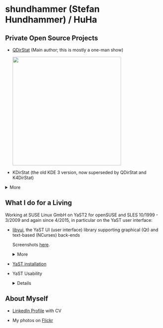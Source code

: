 # shundhammer (Stefan Hundhammer) / HuHa

## Private Open Source Projects

- [QDirStat](https://github.com/shundhammer/qdirstat) (Main author; this is mostly a one-man show)

  [<img width="350" src="https://github.com/shundhammer/qdirstat/blob/master/screenshots/QDirStat-main-win.png">](https://raw.githubusercontent.com/shundhammer/qdirstat/master/screenshots/QDirStat-main-win.png)

- KDirStat (the old KDE 3 version, now superseded by QDirStat and K4DirStat)

<details>
  <summary>More</summary>

  - [QPhotoView](https://github.com/shundhammer/qphotoview)
  - [CommentedConfigFile C++ Class](https://github.com/shundhammer/commented-config-file)
  - [HuHa's Linux Tips](https://github.com/shundhammer/huha-linux-tips)
</details>



## What I do for a Living

Working at SUSE Linux GmbH on YaST2 for openSUSE and SLES
10/1999 - 3/2009 and again since 4/2015, in particular on the YaST user interface:

- [libyui](https://github.com/libyui/libyui), the YaST UI (user interface) library
  supporting graphical (Qt) and text-based (NCurses) back-ends

  Screenshots [here](https://github.com/yast/yast-widget-demo/issues/2).
  <details>
    <summary>More</summary>

    - [YaST widget demo](https://github.com/yast/yast-widget-demo/pull/1)
    - [YaST UI Ruby examples](https://github.com/yast/yast-ycp-ui-bindings/examples)
    - [YaST UI C++ examples](https://github.com/libyui/libyui/examples)
    - [YaST UI bindings](https://github.com/yast/yast-ycp-ui-bindings)
    - YaST UI reference documentation

      - [UI events](https://doc.opensuse.org/projects/YaST/openSUSE11.3/tdg/UI-Events.html)
      - [UI layouts](https://doc.opensuse.org/projects/YaST/openSUSE11.3/tdg/bk08ch01.html#layout-howto)
      - [UI built-ins and widgets reference documentation](https://doc.opensuse.org/projects/YaST/openSUSE11.3/tdg/Book-UIReference.html)

    </details>

- [YaST installation](https://github.com/yast/yast-installation)

- YaST Usability
  <details>

  - [YaST Installation Screenshots](https://github.com/yast/yast-installation/issues/914)
  - [Language Selection](https://github.com/yast/yast-installation/issues/912)
  - [Installation Proposal: Software, Patterns, Roles](https://github.com/yast/yast-installation/issues/917)
  - [Time Zone Selection](https://github.com/yast/yast-installation/issues/916)
  - [Online Repos](https://github.com/yast/yast-installation/issues/915)
  - [Root Password in SLE Micro Installation](https://github.com/yast/yast-installation/issues/966)

  </details>

## About Myself

- [LinkedIn Profile](https://www.linkedin.com/in/stefanhundhammer/) with CV

- My photos on [Flickr](https://www.flickr.com/photos/huha)